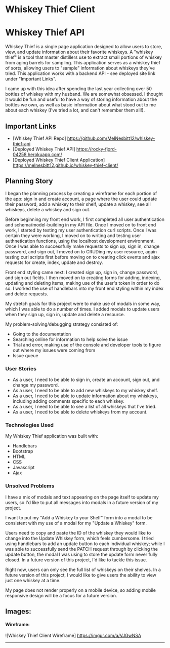 # Whiskey Thief Client

# Whiskey Thief API

Whiskey Thief is a single page application designed to allow users to store, view, and update information about their favorite whiskeys. A "whiskey thief" is a tool that master distillers use to extract small portions of whiskey from aging barrels for sampling. This application serves as a whiskey thief of sorts, allowing users to "sample" information about whiskeys they've tried. This application works with a backend API - see deployed site link under "Important Links".

I came up with this idea after spending the last year collecting over 50 bottles of whiskey with my husband. We are somewhat obsessed. I thought it would be fun and useful to have a way of storing information about the bottles we own, as well as basic information about what stood out to me about each whiskey (I've tried a lot, and can't remember them all!).

## Important Links

* [Whiskey Thief API Repo] https://github.com/MelNesbitt12/whiskey-thief-api
* [Deployed Whiskey Thief API] https://rocky-fjord-04258.herokuapp.com/
* [Deployed Whiskey Thief Client Application] https://melnesbitt12.github.io/whiskey-thief-client/

## Planning Story

I began the planning process by creating a wireframe for each portion of the app: sign in and create account, a page where the user could update their password, add a whiskey to their shelf, update a whiskey, see all whiskeys, delete a whiskey and sign out.

Before beginning my front end work, I first completed all user authentication and schema/model-building in my API file. Once I moved on to front end work, I started by testing my user authentication curl scripts. Once I was certain they were working, I moved on to writing and testing user authnetication functions, using the localhost development environment. Once I was able to successfully make requests to sign up, sign in, change password, and sign out, I moved on to CRUDing my user resource, again testing curl scripts first before moving on to creating click events and ajax requests for create, index, update and destroy.

Front end styling came next: I created sign up, sign in, change password, and sign out fields. I then moved on to creating forms for adding, indexing, updating and deleting items, making use of the user's token in order to do so. I worked the use of handlebars into my front end styling within my index and delete requests.

My stretch goals for this project were to make use of modals in some way, which I was able to do a number of times. I added modals to update users when they sign up, sign in, update and delete a resource.

My problem-solving/debugging strategy consisted of:
  * Going to the documentation
  * Searching online for information to help solve the issue
  * Trial and error, making use of the console and developer tools to figure out where my issues were coming from
  * Issue queue

### User Stories

* As a user, I need to be able to sign in, create an account, sign out, and change my password.
* As a user, I need to be able to add new whiskeys to my whiskey shelf.
* As a user, I need to be able to update information about my whiskeys, including adding comments specific to each whiskey.
* As a user, I need to be able to see a list of all whiskeys that I've tried.
* As a user, I need to be able to delete whiskeys from my account.

### Technologies Used
My Whiskey Thief application was built with:
  * Handlebars
  * Bootstrap
  * HTML
  * CSS
  * Javascript
  * Ajax

### Unsolved Problems
I have a mix of modals and text appearing on the page itself to update my users, so I'd like to put all messages into modals in a future version of my project.

I want to put my "Add a Whiskey to your Shelf" form into a modal to be consistent with my use of a modal for my "Update a Whiskey" form.

Users need to copy and paste the ID of the whiskey they would like to change into the Update Whiskey form, which feels cumbersome. I tried using handlebars to add an update button to each individual whiskey; while I was able to successfully send the PATCH request through by clicking the update button, the modal I was using to store the update form never fully closed. In a future version of this project, I'd like to tackle this issue.

Right now, users can only see the full list of whiskeys on their shelves. In a future version of this project, I would like to give users the ability to view just one whiskey at a time.

My page does not render properly on a mobile device, so adding mobile responsive design will be a focus for a future version.

## Images:

#### Wireframe:
![Whiskey Thief Client Wireframe] https://imgur.com/a/VJGwNSA


---
